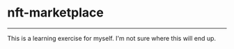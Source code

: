 # nft-marketplace 
---------------------
This is a learning exercise for myself. I'm not sure where this will end up.
